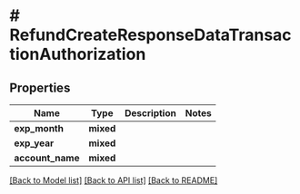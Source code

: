 # # RefundCreateResponseDataTransactionAuthorization

## Properties

Name | Type | Description | Notes
------------ | ------------- | ------------- | -------------
**exp_month** | **mixed** |  |
**exp_year** | **mixed** |  |
**account_name** | **mixed** |  |

[[Back to Model list]](../../README.md#models) [[Back to API list]](../../README.md#endpoints) [[Back to README]](../../README.md)
